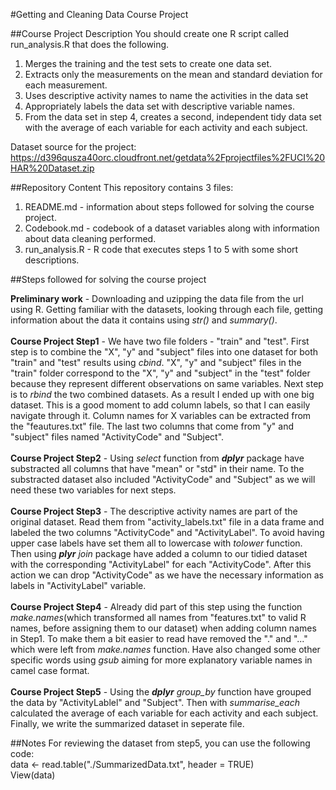 #Getting and Cleaning Data Course Project

##Course Project Description
 You should create one R script called run_analysis.R that does the following. 

  1. Merges the training and the test sets to create one data set.
  2. Extracts only the measurements on the mean and standard deviation for each measurement. 
  3. Uses descriptive activity names to name the activities in the data set
  4. Appropriately labels the data set with descriptive variable names. 
  5. From the data set in step 4, creates a second, independent tidy data set with the average of each variable for each activity and each subject.
 
Dataset source for the project:<br>
https://d396qusza40orc.cloudfront.net/getdata%2Fprojectfiles%2FUCI%20HAR%20Dataset.zip 

##Repository Content
This repository contains 3 files:<br>
1. README.md - information about steps followed for solving the course project.<br>
2. Codebook.md - codebook of a dataset variables along with information about data cleaning performed. <br>
3. run_analysis.R - R code that executes steps 1 to 5 with some short descriptions.<br>

##Steps followed for solving the course project

<b>Preliminary work</b> - Downloading and uzipping the data file from the url using R. Getting familiar with the datasets, looking through each file, getting information about the data it contains using <i>str()</i> and <i>summary()</i>.<br><br>
<b>Course Project Step1</b> - We have two file folders - "train" and "test". First step is to combine the "X", "y" and "subject" files into one dataset for both "train" and "test" results using <i>cbind</i>. "X", "y" and "subject" files in the "train" folder correspond to the "X", "y" and "subject" in the "test" folder because they represent different observations on same variables. Next step is to <i>rbind</i> the two combined datasets. As a result I ended up with one big dataset. This is a good moment to add column labels, so that I can easily navigate through it. Column names for X variables can be extracted from the "feautures.txt" file. The last two columns that come from "y" and "subject" files named "ActivityCode" and "Subject".<br><br>
<b>Course Project Step2</b> - Using <i>select</i> function from <i><b>dplyr</b></i> package have substracted all columns that have "mean" or "std" in their name. To the substracted dataset also included "ActivityCode" and "Subject" as we will need these two variables for next steps.<br><br>
<b>Course Project Step3</b> - The descriptive activity names are part of the original dataset. Read them from "activity_labels.txt" file in a data frame and labeled the two columns "ActivityCode" and "ActivityLabel". To avoid having upper case labels have set them all to lowercase with <i>tolower</i> function. Then using <i><b>plyr</i></b> <i>join</i> package have added a column to our tidied dataset with the corresponding "ActivityLabel" for each "ActivityCode". After this action we can drop "ActivityCode" as we have the necessary information as labels in "ActivityLabel" variable. <br><br> 
<b>Course Project Step4</b> -  Already did part of this step using the function <i>make.names</i>(which transformed all names from "features.txt" to valid R names, before assigning them to our dataset) when adding column names in Step1. To make them a bit easier to read have removed the "." and "..." which were left from <i>make.names</i> function. Have also changed some other specific words using <i>gsub</i> aiming for more explanatory variable names in camel case format.<br><br>
<b>Course Project Step5</b> - Using the <i><b>dplyr</i></b> <i>group_by</i> function have grouped the data by "ActivityLablel" and "Subject". Then with <i>summarise_each</i> calculated the average of each variable for each activity and each subject. Finally, we write the summarized dataset in seperate file.

##Notes
For reviewing the dataset from step5, you can use the following code:<br>
data <- read.table("./SummarizedData.txt", header = TRUE) <br>
View(data)

